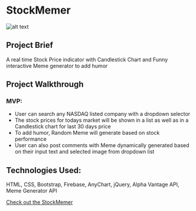 # StockMemer
![alt text](ProjectAssets/images/Stock-Chart-header.jpg)

## Project Brief

A real time Stock Price indicator with Candlestick Chart and Funny interactive Meme generator to add humor

## Project Walkthrough
### MVP:
* User can search any NASDAQ listed company with a dropdown selector 
* The stock prices for todays market will be shown in a list as well as in a Candlestick chart for last 30 days price
* To add humor, Random Meme will generate based on stock performance
* User can also post comments with Meme dynamically generated based on their input text and selected image from dropdown list

## Technologies Used: 
HTML, CSS, Bootstrap, Firebase, AnyChart, jQuery, Alpha Vantage API, Meme Generator API

[Check out the StockMemer](https://shahriar87.github.io/StockMemer/)
